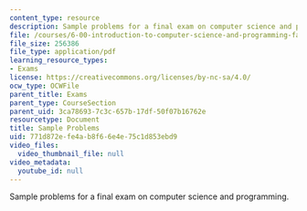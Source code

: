 ```yaml
---
content_type: resource
description: Sample problems for a final exam on computer science and programming.
file: /courses/6-00-introduction-to-computer-science-and-programming-fall-2008/771d872efe4ab8f66e4e75c1d853ebd9_final.pdf
file_size: 256386
file_type: application/pdf
learning_resource_types:
- Exams
license: https://creativecommons.org/licenses/by-nc-sa/4.0/
ocw_type: OCWFile
parent_title: Exams
parent_type: CourseSection
parent_uid: 3ca78693-7c3c-657b-17df-50f07b16762e
resourcetype: Document
title: Sample Problems
uid: 771d872e-fe4a-b8f6-6e4e-75c1d853ebd9
video_files:
  video_thumbnail_file: null
video_metadata:
  youtube_id: null
---
```

Sample problems for a final exam on computer science and programming.